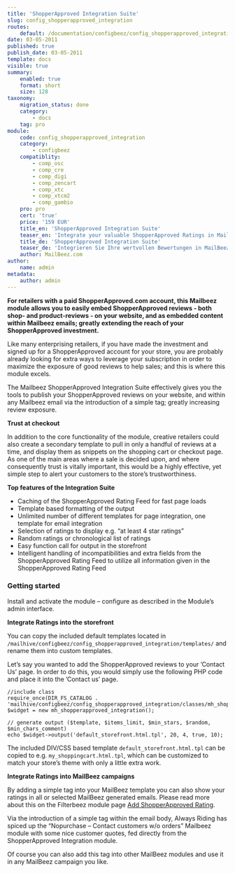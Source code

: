 ```yaml
---
title: 'ShopperApproved Integration Suite'
slug: config_shopperapproved_integration
routes:
    default: /documentation/configbeez/config_shopperapproved_integration
date: 03-05-2011
published: true
publish_date: 03-05-2011
template: docs
visible: true
summary:
    enabled: true
    format: short
    size: 128
taxonomy:
    migration_status: done
    category:
        - docs
    tag: pro
module:
    code: config_shopperapproved_integration
    category:
        - configbeez
    compatiblity:
        - comp_osc
        - comp_cre
        - comp_digi
        - comp_zencart
        - comp_xtc
        - comp_xtcm2        
        - comp_gambio
    pro: pro
    cert: 'true'
    price: '159 EUR'
    title_en: 'ShopperApproved Integration Suite'
    teaser_en: 'Integrate your valuable ShopperApproved Ratings in MailBeez Campaigs and your Storefront (SEO)'
    title_de: 'ShopperApproved Integration Suite'
    teaser_de: 'Integrieren Sie Ihre wertvollen Bewertungen in MailBeez Kampagnen und den Shop (SEO)'
    author: MailBeez.com
author:
    name: admin
metadata:
    author: admin
---
```


**For retailers with a paid ShopperApproved.com account, this Mailbeez module allows you to easily embed ShopperApproved reviews - both shop- and product-reviews - on your website, and as embedded content within Mailbeez emails; greatly extending the reach of your ShopperApproved investment.**

Like many enterprising retailers, if you have made the investment and signed up for a ShopperApproved account for your store, you are probably already looking for extra ways to leverage your subscription in order to maximize the exposure of good reviews to help sales; and this is where this module excels.

The Mailbeez ShopperApproved Integration Suite effectively gives you the tools to publish your ShopperApproved reviews on your website, and within any Mailbeez email via the introduction of a simple tag; greatly increasing review exposure.

**Trust at checkout**

In addition to the core functionality of the module, creative retailers could also create a secondary template to pull in only a handful of reviews at a time, and display them as snippets on the shopping cart or checkout page. As one of the main areas where a sale is decided upon, and where consequently trust is vitally important, this would be a highly effective, yet simple step to alert your customers to the store’s trustworthiness.

**Top features of the Integration Suite**

- Caching of the ShopperApproved Rating Feed for fast page loads
- Template based formatting of the output
- Unlimited number of different templates for page integration, one template for email integration
- Selection of ratings to display e.g. “at least 4 star ratings”
- Random ratings or chronological list of ratings
- Easy function call for output in the storefront
- Intelligent handling of incompatibilities and extra fields from the ShopperApproved Rating Feed to utilize all information given in the ShopperApproved Rating Feed

### Getting started

Install and activate the module – configure as described in the Module’s admin interface. 


**Integrate Ratings into the storefront**

You can copy the included default templates located in
`/mailhive/configbeez/config_shopperapproved_integration/templates/`
and rename them into custom templates.



Let’s say you wanted to add the ShopperApproved reviews to your ’Contact Us’ page. In order to do this, you would simply use the following PHP code and place it into the ’Contact us’ page.

```
//include class
require_once(DIR_FS_CATALOG . 'mailhive/configbeez/config_shopperapproved_integration/classes/mh_shopperapproved_integration.php');
$widget = new mh_shopperapproved_integration();

// generate output ($template, $items_limit, $min_stars, $random, $min_chars_comment)
echo $widget->output('default_storefront.html.tpl', 20, 4, true, 10);

```

The included DIV/CSS based template `default_storefront.html.tpl` can be copied to e.g.  `my_shoppingcart.html.tpl`, which can be customized to match your store’s theme with only a little extra work.

**Integrate Ratings into MailBeez campaigns**

By adding a simple tag into your MailBeez template you can also show your ratings in all or selected MailBeez generated emails. Please read more about this on the Filterbeez module page [Add ShopperApproved Rating](/documentation/filterbeez/filter_add_shopperapproved/ "Add ShopperApproved Ratings").

 

Via the introduction of a simple tag within the email body, Always Riding has spiced up the “Nopurchase – Contact customers w/o orders” Mailbeez module with some nice customer quotes, fed directly from the ShopperApproved Integration module.

Of course you can also add this tag into other MailBeez modules and use it in any MailBeez campaign you like.
